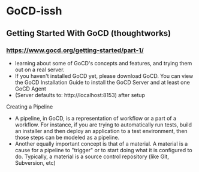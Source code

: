 # GoCD-issh
## Getting Started With GoCD (thoughtworks)
### https://www.gocd.org/getting-started/part-1/

- learning about some of GoCD's concepts and features, and trying them out on a real server.
- If you haven't installed GoCD yet, please download GoCD. You can view the GoCD Installation Guide to install the GoCD Server and at least one GoCD Agent
- (Server defaults to: http://localhost:8153) after setup

Creating a Pipeline
- A pipeline, in GoCD, is a representation of workflow or a part of a workflow. For instance, if you are trying to automatically run tests, build an installer and then deploy an application to a test environment, then those steps can be modeled as a pipeline.
- Another equally important concept is that of a material. A material is a cause for a pipeline to "trigger" or to start doing what it is configured to do. Typically, a material is a source control repository (like Git, Subversion, etc)
